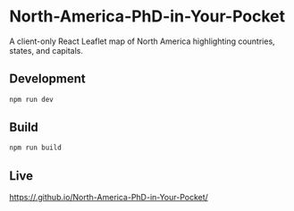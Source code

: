 # North-America-PhD-in-Your-Pocket

A client-only React Leaflet map of North America highlighting countries, states, and capitals.

## Development

```bash
npm run dev
```

## Build

```bash
npm run build
```

## Live

[https://<user>.github.io/North-America-PhD-in-Your-Pocket/
](https://github.com/melbamorph/North-America-PhD-in-Your-Pocket/deployments/github-pages)

